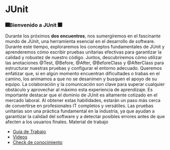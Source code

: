 # JUnit

### 🎆Bienvenido a JUnit 🎆

Durante los próximos **dos encuentros**, nos sumergiremos en el fascinante mundo de JUnit, una herramienta esencial en el desarrollo de software. Durante este tiempo, exploraremos los conceptos fundamentales de JUnit y aprenderemos cómo escribir pruebas unitarias efectivas para garantizar la calidad y robustez de nuestro código. Juntos, descubriremos cómo utilizar las anotaciones @Test, @Before, @After, @BeforeClass y @AfterClass para estructurar nuestras pruebas y configurar el entorno adecuado. Queremos enfatizar que, si en algún momento encuentran dificultades o trabas en el camino, los animamos a que no se desanimen y busquen el apoyo de su equipo. La colaboración y la comunicación son clave para superar cualquier obstáculo y aprovechar al máximo esta experiencia de aprendizaje. Es importante destacar que el dominio de JUnit es altamente cotizado en el mercado laboral. Al obtener estas habilidades, estarán un paso más cerca de convertirse en profesionales IT completos y versátiles. Las pruebas unitarias son una práctica fundamental en la industria, ya que ayudan a garantizar la calidad del software y a detectar posibles errores antes de que afecten a los usuarios finales. Material de trabajo

* [Guía de Trabajo](https://drive.google.com/drive/folders/12deDt_ITZ2ierPP4Q1CRKpZAm0AnpAfk?usp=sharing)
* [Videos](https://rb.gy/vf15i)
* [Check de conocimiento](https://forms.gle/enfaxPc7Lh6kTGRA7)